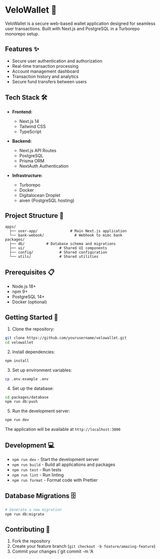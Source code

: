 # VeloWallet 🚀

VeloWallet is a secure web-based wallet application designed for seamless user transactions. Built with Next.js and PostgreSQL in a Turborepo monorepo setup.

## Features ✨

- Secure user authentication and authorization
- Real-time transaction processing
- Account management dashboard
- Transaction history and analytics
- Secure fund transfers between users

## Tech Stack 🛠

- **Frontend:**
  - Next.js 14 
  - Tailwind CSS
  - TypeScript

- **Backend:**
  - Next.js API Routes
  - PostgreSQL
  - Prisma ORM
  - NextAuth Authentication

- **Infrastructure:**
  - Turborepo
  - Docker
  - Digitalocean Droplet
  - aiven (PostgreSQL hosting)

## Project Structure 📁

```
apps/
  ├── user-app/               # Main Next.js application
  └── bank-webook/              # Webhook to mimc bank
packages/
  ├── db/          # Database schema and migrations
  ├── ui/                # Shared UI components
  ├── config/            # Shared configuration
  └── utils/             # Shared utilities
```

## Prerequisites 📋

- Node.js 18+
- npm 9+
- PostgreSQL 14+
- Docker (optional)

## Getting Started 🚀

1. Clone the repository:
```bash
git clone https://github.com/yourusername/velowallet.git
cd velowallet
```

2. Install dependencies:
```bash
npm install
```

3. Set up environment variables:
```bash
cp .env.example .env
```

4. Set up the database:
```bash
cd packages/database
npm run db:push
```

5. Run the development server:
```bash
npm run dev
```

The application will be available at `http://localhost:3000`

## Development 💻

- `npm run dev` - Start the development server
- `npm run build` - Build all applications and packages
- `npm run test` - Run tests
- `npm run lint` - Run linting
- `npm run format` - Format code with Prettier

## Database Migrations 🗄

```bash
# Generate a new migration
npm run db:migrate

```


## Contributing 🤝

1. Fork the repository
2. Create your feature branch (`git checkout -b feature/amazing-feature`)
3. Commit your changes (`git commit -m 'A
